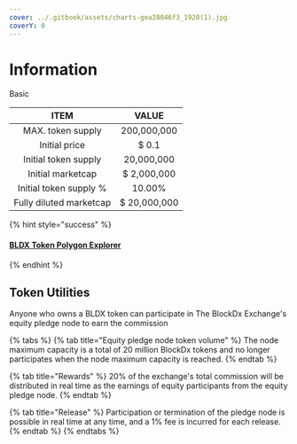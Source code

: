 ```yaml
---
cover: ../.gitbook/assets/charts-gea28046f3_1920(1).jpg
coverY: 0
---
```


# Information

Basic

<table data-column-title-hidden data-view="cards"><thead><tr><th align="center">ITEM</th><th align="center">VALUE</th></tr></thead><tbody><tr><td align="center">MAX. token supply</td><td align="center">200,000,000</td></tr><tr><td align="center">Initial price</td><td align="center">$ 0.1</td></tr><tr><td align="center"> Initial token supply</td><td align="center">20,000,000</td></tr><tr><td align="center">Initial marketcap</td><td align="center">$ 2,000,000</td></tr><tr><td align="center"> Initial token supply %</td><td align="center">10.00%</td></tr><tr><td align="center">Fully diluted marketcap</td><td align="center">$ 20,000,000</td></tr></tbody></table>

{% hint style="success" %}
#### [BLDX Token Polygon Explorer](https://polygonscan.com/token/0x07cd6a39f1bbabf575eccec2b1ec4db3c1cab889) <a href="#https-polygonscan.com-token-0x07cd6a39f1bbabf575eccec2b1ec4db3c1cab889" id="https-polygonscan.com-token-0x07cd6a39f1bbabf575eccec2b1ec4db3c1cab889"></a>
{% endhint %}

## Token Utilities

Anyone who owns a BLDX token can participate in The BlockDx Exchange's equity pledge node to earn the commission

{% tabs %}
{% tab title="Equity pledge node token volume" %}
The node maximum capacity is a total of 20 million BlockDx tokens and no longer participates when the node maximum capacity is reached.
{% endtab %}

{% tab title="Rewards" %}
20% of the exchange's total commission will be distributed in real time as the earnings of equity participants from the equity pledge node.
{% endtab %}

{% tab title="Release" %}
Participation or termination of the pledge node is possible in real time at any time, and a 1% fee is incurred for each release.
{% endtab %}
{% endtabs %}

